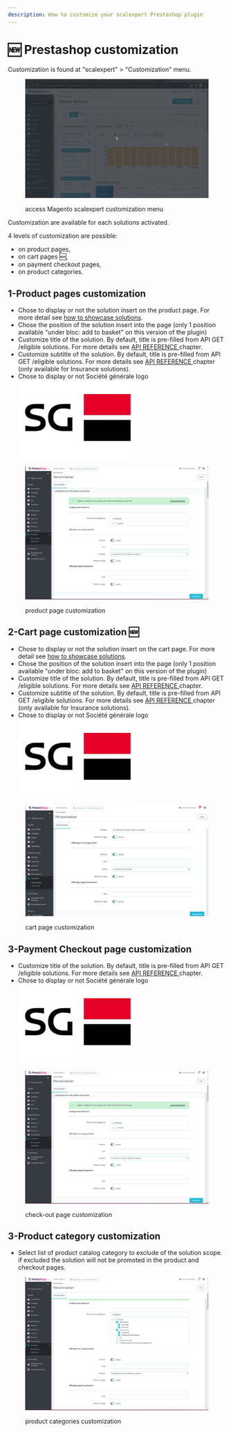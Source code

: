 ```yaml
---
description: How to customize your scalexpert Prestashop plugin
---
```


# 🆕 Prestashop customization

Customization is found at "scalexpert" > "Customization" menu.

<figure><img src="../../../../.gitbook/assets/1-prestashop-custom-module (2).gif" alt=""><figcaption><p>access Magento scalexpert customization menu </p></figcaption></figure>

Customization are available for each solutions activated.&#x20;

4 levels of customization are possible:

* on product pages,
* on cart pages :new:,
* on payment checkout pages,
* on product categories.

## 1-Product pages customization

* Chose to display or not the solution insert on the product page. For more detail see [how to showcase solutions](../../../../solutions-reference/showcasing-solutions.md).&#x20;
* Chose the position of the solution insert into the page (only 1 position available "under bloc: add to basket" on this version of the plugin)
* Customize title of the solution. By default, title is pre-filled from API GET /eligible solutions. For more details see [API REFERENCE ](broken-reference)chapter.
* Customize subtitle of the solution. By default, title is pre-filled from API GET /eligible solutions. For more details see [API REFERENCE ](broken-reference)chapter (only available for Insurance solutions).
* Chose to display or not Société générale logo <img src="../../../../.gitbook/assets/images.jpeg" alt="" data-size="line">

<figure><img src="../../../../.gitbook/assets/Capture d’écran du 2023-12-20 14-53-48.png" alt=""><figcaption><p>product page customization</p></figcaption></figure>

## 2-Cart page customization :new:

* Chose to display or not the solution insert on the cart  page. For more detail see [how to showcase solutions](../../../../solutions-reference/showcasing-solutions.md).&#x20;
* Chose the position of the solution insert into the page (only 1 position available "under bloc: add to basket" on this version of the plugin)
* Customize title of the solution. By default, title is pre-filled from API GET /eligible solutions. For more details see [API REFERENCE ](broken-reference)chapter.
* Customize subtitle of the solution. By default, title is pre-filled from API GET /eligible solutions. For more details see [API REFERENCE ](broken-reference)chapter (only available for Insurance solutions).
* Chose to display or not Société générale logo <img src="../../../../.gitbook/assets/images.jpeg" alt="" data-size="line">

<figure><img src="../../../../.gitbook/assets/image (3) (1).png" alt=""><figcaption><p>cart page customization</p></figcaption></figure>

## 3-Payment Checkout page customization

* Customize title of the solution. By default, title is pre-filled from API GET /eligible solutions. For more details see [API REFERENCE ](broken-reference)chapter.
* Chose to display or not Société générale logo <img src="../../../../.gitbook/assets/images.jpeg" alt="" data-size="line">

<figure><img src="../../../../.gitbook/assets/Capture d’écran du 2023-12-20 14-53-48.png" alt=""><figcaption><p>check-out page customization</p></figcaption></figure>

## 3-Product category customization

* Select list of product catalog category to exclude of the solution scope. if excluded the solution will not be promoted in the product and checkout pages.&#x20;

<figure><img src="../../../../.gitbook/assets/Capture d’écran du 2023-12-20 14-56-47.png" alt=""><figcaption><p>product categories customization</p></figcaption></figure>
